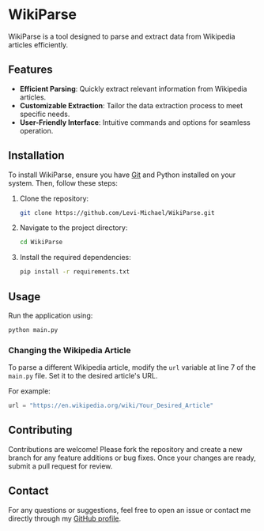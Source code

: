 # WikiParse

WikiParse is a tool designed to parse and extract data from Wikipedia articles efficiently.

## Features

- **Efficient Parsing**: Quickly extract relevant information from Wikipedia articles.
- **Customizable Extraction**: Tailor the data extraction process to meet specific needs.
- **User-Friendly Interface**: Intuitive commands and options for seamless operation.

## Installation

To install WikiParse, ensure you have [Git](https://git-scm.com/downloads) and Python installed on your system. Then, follow these steps:

1. Clone the repository:

   ```bash
   git clone https://github.com/Levi-Michael/WikiParse.git
   ```

2. Navigate to the project directory:

   ```bash
   cd WikiParse
   ```

3. Install the required dependencies:

   ```bash
   pip install -r requirements.txt
   ```

## Usage

Run the application using:

```bash
python main.py
```

### Changing the Wikipedia Article

To parse a different Wikipedia article, modify the `url` variable at line 7 of the `main.py` file. Set it to the desired article's URL.

For example:

```python
url = "https://en.wikipedia.org/wiki/Your_Desired_Article"
```

## Contributing

Contributions are welcome! Please fork the repository and create a new branch for any feature additions or bug fixes. Once your changes are ready, submit a pull request for review.

## Contact

For any questions or suggestions, feel free to open an issue or contact me directly through my [GitHub profile](https://github.com/Levi-Michael).
